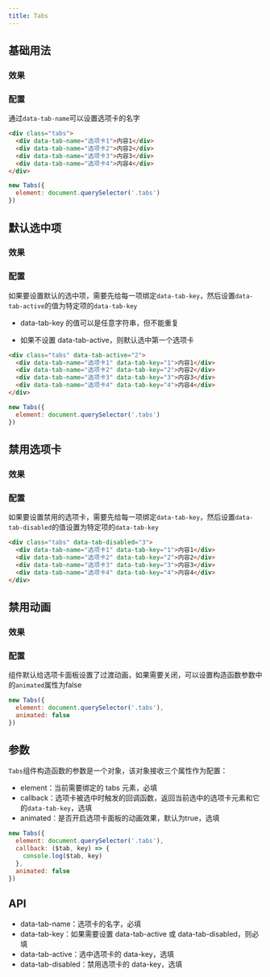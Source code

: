 ```yaml
---
title: Tabs
---
```


## 基础用法

### 效果

<ClientOnly><tabs-demo-1></tabs-demo-1></ClientOnly>

### 配置

通过`data-tab-name`可以设置选项卡的名字

```html
<div class="tabs">
  <div data-tab-name="选项卡1">内容1</div>
  <div data-tab-name="选项卡2">内容2</div>
  <div data-tab-name="选项卡3">内容3</div>
  <div data-tab-name="选项卡4">内容4</div>
</div>
```

```javascript
new Tabs({
  element: document.querySelector('.tabs')
})
```

## 默认选中项

### 效果

<ClientOnly><tabs-demo-2></tabs-demo-2></ClientOnly>

### 配置

如果要设置默认的选中项，需要先给每一项绑定`data-tab-key`，然后设置`data-tab-active`的值为特定项的`data-tab-key`

- data-tab-key 的值可以是任意字符串，但不能重复

- 如果不设置 data-tab-active，则默认选中第一个选项卡

```html
<div class="tabs" data-tab-active="2">
  <div data-tab-name="选项卡1" data-tab-key="1">内容1</div>
  <div data-tab-name="选项卡2" data-tab-key="2">内容2</div>
  <div data-tab-name="选项卡3" data-tab-key="3">内容3</div>
  <div data-tab-name="选项卡4" data-tab-key="4">内容4</div>
</div>
```

```javascript
new Tabs({
  element: document.querySelector('.tabs')
})
```

## 禁用选项卡

### 效果

<ClientOnly><tabs-demo-3></tabs-demo-3></ClientOnly>

### 配置

如果要设置禁用的选项卡，需要先给每一项绑定`data-tab-key`，然后设置`data-tab-disabled`的值设置为特定项的`data-tab-key`

```html
<div class="tabs" data-tab-disabled="3">
  <div data-tab-name="选项卡1" data-tab-key="1">内容1</div>
  <div data-tab-name="选项卡2" data-tab-key="2">内容2</div>
  <div data-tab-name="选项卡3" data-tab-key="3">内容3</div>
  <div data-tab-name="选项卡4" data-tab-key="4">内容4</div>
</div>
```

## 禁用动画

### 效果

<ClientOnly><tabs-demo-4></tabs-demo-4></ClientOnly>

### 配置

组件默认给选项卡面板设置了过渡动画，如果需要关闭，可以设置构造函数参数中的`animated`属性为false

```javascript
new Tabs({
  element: document.querySelector('.tabs'),
  animated: false
})
```

## 参数

`Tabs`组件构造函数的参数是一个对象，该对象接收三个属性作为配置：

- element：当前需要绑定的 tabs 元素，必填
- callback：选项卡被选中时触发的回调函数，返回当前选中的选项卡元素和它的`data-tab-key`，选填
- animated：是否开启选项卡面板的动画效果，默认为true，选填

```javascript
new Tabs({
  element: document.querySelector('.tabs'),
  callback: ($tab, key) => {
    console.log($tab, key)
  },
  animated: false
})
```

## API

- data-tab-name：选项卡的名字，必填
- data-tab-key：如果需要设置 data-tab-active 或 data-tab-disabled，则必填
- data-tab-active：选中选项卡的 data-key，选填
- data-tab-disabled：禁用选项卡的 data-key，选填
